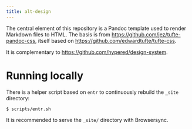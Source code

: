 ```yaml
---
title: alt-design
---
```


<section>

The central element of this repository is a Pandoc template used to render
Markdown files to HTML. The basis is from
https://github.com/jez/tufte-pandoc-css, itself based on
https://github.com/edwardtufte/tufte-css.

It is complementary to https://github.com/hypered/design-system.

</section>


# Running locally

There is a helper script based on `entr` to continuously rebuild the `_site`
directory:

```
$ scripts/entr.sh
```

It is recommended to serve the `_site/` directory with Browsersync.
